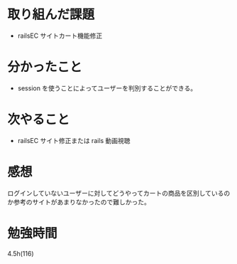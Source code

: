 # 取り組んだ課題

- railsEC サイトカート機能修正

# 分かったこと

- session を使うことによってユーザーを判別することができる。

# 次やること

- railsEC サイト修正または rails 動画視聴

# 感想

ログインしていないユーザーに対してどうやってカートの商品を区別しているのか参考のサイトがあまりなかったので難しかった。

# 勉強時間

4.5h(116)
